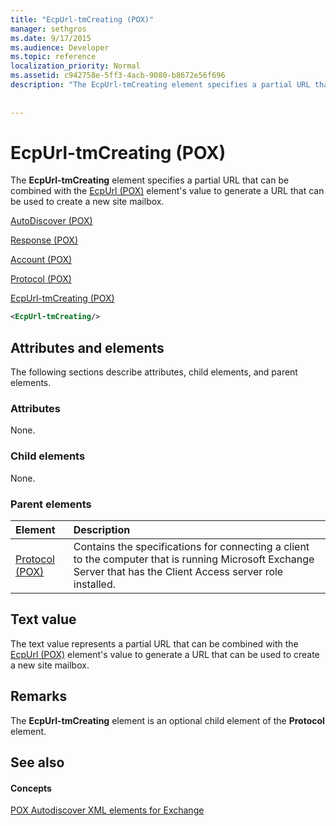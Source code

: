 ```yaml
---
title: "EcpUrl-tmCreating (POX)"
manager: sethgros
ms.date: 9/17/2015
ms.audience: Developer
ms.topic: reference
localization_priority: Normal
ms.assetid: c942758e-5ff3-4acb-9080-b8672e56f696
description: "The EcpUrl-tmCreating element specifies a partial URL that can be combined with the EcpUrl (POX) element's value to generate a URL that can be used to create a new site mailbox."
 
 
---
```


# EcpUrl-tmCreating (POX)

The **EcpUrl-tmCreating** element specifies a partial URL that can be combined with the [EcpUrl (POX)](ecpurl-pox.md) element's value to generate a URL that can be used to create a new site mailbox. 
  
[AutoDiscover (POX)](autodiscover-pox.md)
  
[Response (POX)](response-pox.md)
  
[Account (POX)](account-pox.md)
  
[Protocol (POX)](protocol-pox.md)
  
[EcpUrl-tmCreating (POX)](ecpurl-tmcreating-pox.md)
  
```XML
<EcpUrl-tmCreating/>
```

## Attributes and elements

The following sections describe attributes, child elements, and parent elements.
  
### Attributes

None.
  
### Child elements

None.
  
### Parent elements

|**Element**|**Description**|
|:-----|:-----|
|[Protocol (POX)](protocol-pox.md) <br/> |Contains the specifications for connecting a client to the computer that is running Microsoft Exchange Server that has the Client Access server role installed.  <br/> |
   
## Text value

The text value represents a partial URL that can be combined with the [EcpUrl (POX)](ecpurl-pox.md) element's value to generate a URL that can be used to create a new site mailbox. 
  
## Remarks

The **EcpUrl-tmCreating** element is an optional child element of the **Protocol** element. 
  
## See also

#### Concepts

[POX Autodiscover XML elements for Exchange](pox-autodiscover-xml-elements-for-exchange.md)

